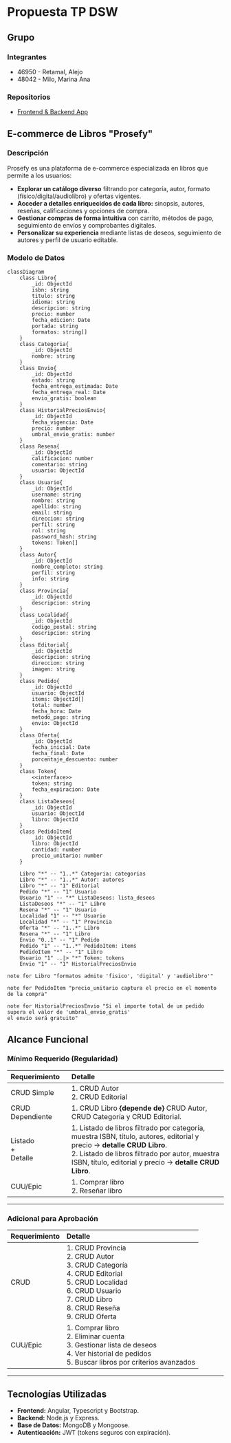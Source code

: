 # Propuesta TP DSW

## Grupo

### Integrantes

-   46950 - Retamal, Alejo
-   48042 - Milo, Marina Ana

### Repositorios

-   [Frontend & Backend App](https://github.com/MVRU/Prosefy/tree/main/prototipos)

## E-commerce de Libros "Prosefy"

### Descripción

Prosefy es una plataforma de e-commerce especializada en libros que permite a los usuarios:
- **Explorar un catálogo diverso** filtrando por categoría, autor, formato (físico/digital/audiolibro) y ofertas vigentes.
- **Acceder a detalles enriquecidos de cada libro:** sinopsis, autores, reseñas, calificaciones y opciones de compra.
- **Gestionar compras de forma intuitiva** con carrito, métodos de pago, seguimiento de envíos y comprobantes digitales.
- **Personalizar su experiencia** mediante listas de deseos, seguimiento de autores y perfil de usuario editable.

### Modelo de Datos

```mermaid
classDiagram
    class Libro{
        _id: ObjectId
        isbn: string
        titulo: string
        idioma: string
        descripcion: string
        precio: number
        fecha_edicion: Date
	    portada: string
        formatos: string[]
    }
    class Categoria{
        _id: ObjectId
        nombre: string
    }
    class Envio{
        _id: ObjectId
        estado: string
        fecha_entrega_estimada: Date
        fecha_entrega_real: Date
        envio_gratis: boolean
    }
	class HistorialPreciosEnvio{
        _id: ObjectId
		fecha_vigencia: Date
		precio: number
		umbral_envio_gratis: number
	}
    class Resena{
        _id: ObjectId
        calificacion: number
        comentario: string
        usuario: ObjectId
    }
    class Usuario{
        _id: ObjectId
	    username: string
        nombre: string
        apellido: string	
        email: string
        direccion: string
        perfil: string
        rol: string
        password_hash: string
        tokens: Token[]
    }
    class Autor{
        _id: ObjectId
        nombre_completo: string
        perfil: string
	    info: string
    }
    class Provincia{
        _id: ObjectId
        descripcion: string
    }
    class Localidad{
	    _id: ObjectId
        codigo_postal: string
        descripcion: string
    }
    class Editorial{
        _id: ObjectId
        descripcion: string
        direccion: string
        imagen: string
    }
    class Pedido{
        _id: ObjectId
        usuario: ObjectId
        items: ObjectId[]
        total: number
        fecha_hora: Date
        metodo_pago: string
        envio: ObjectId
    }
    class Oferta{
        _id: ObjectId
        fecha_inicial: Date
        fecha_final: Date
        porcentaje_descuento: number
    }
    class Token{
        <<interface>>
        token: string
        fecha_expiracion: Date
    }
    class ListaDeseos{
        _id: ObjectId
        usuario: ObjectId
        libro: ObjectId
    }
    class PedidoItem{
        _id: ObjectId
        libro: ObjectId
        cantidad: number
        precio_unitario: number
    }

    Libro "*" -- "1..*" Categoria: categorias
    Libro "*" -- "1..*" Autor: autores
    Libro "*" -- "1" Editorial
    Pedido "*" -- "1" Usuario
    Usuario "1" -- "*" ListaDeseos: lista_deseos
    ListaDeseos "*" -- "1" Libro
    Resena "*" -- "1" Usuario
    Localidad "1" -- "*" Usuario
    Localidad "*" -- "1" Provincia
    Oferta "*" -- "1..*" Libro
    Resena "*" -- "1" Libro
    Envio "0..1" -- "1" Pedido
    Pedido "1" -- "1..*" PedidoItem: items
    PedidoItem "*" -- "1" Libro
    Usuario "1" ..|> "*" Token: tokens
    Envio "1" -- "1" HistorialPreciosEnvio

note for Libro "formatos admite 'fisico', 'digital' y 'audiolibro'"

note for PedidoItem "precio_unitario captura el precio en el momento de la compra"

note for HistorialPreciosEnvio "Si el importe total de un pedido
supera el valor de 'umbral_envio_gratis'
el envío será gratuito"
```

## Alcance Funcional

### Mínimo Requerido (Regularidad)

| Requerimiento           | Detalle                                                                                                                                                                                                                                  |
| :---------------------- | :--------------------------------------------------------------------------------------------------------------------------------------------------------------------------------------------------------------------------------------- |
| CRUD Simple             | 1. CRUD Autor<br>2. CRUD Editorial                                                                                                                                                                                                       |
| CRUD Dependiente        | 1. CRUD Libro **{depende de}** CRUD Autor, CRUD Categoría y CRUD Editorial.                                                                                                                                                              |
| Listado<br>+<br>Detalle | 1. Listado de libros filtrado por categoría, muestra ISBN, título, autores, editorial y precio → **detalle CRUD Libro**.<br> 2. Listado de libros filtrado por autor, muestra ISBN, título, editorial y precio → **detalle CRUD Libro**. |
| CUU/Epic                | 1. Comprar libro<br>2. Reseñar libro                                                                                                                                                                                                     |

<!-- Otros CUU:
1. Buscar libros por criterios avanzados: rango de precios, formato, calificación promedio
2. Ver historial de pedidos
3. Gestionar lista de deseos -->

---

### Adicional para Aprobación

| Requerimiento | Detalle                                                                                                                                                                       |
| :------------ | :---------------------------------------------------------------------------------------------------------------------------------------------------------------------------- |
| CRUD          | 1. CRUD Provincia<br>2. CRUD Autor<br>3. CRUD Categoría<br>4. CRUD Editorial<br>5. CRUD Localidad<br>6. CRUD Usuario<br>7. CRUD Libro<br>8. CRUD Reseña<br>9. CRUD Oferta<br> |
| CUU/Epic      | 1. Comprar libro<br>2. Eliminar cuenta<br>3. Gestionar lista de deseos<br>4. Ver historial de pedidos<br> 5. Buscar libros por criterios avanzados <br>                       |

---

## Tecnologías Utilizadas
- **Frontend:** Angular, Typescript y Bootstrap.
- **Backend:** Node.js y Express.
- **Base de Datos:** MongoDB y Mongoose.
- **Autenticación:** JWT (tokens seguros con expiración).